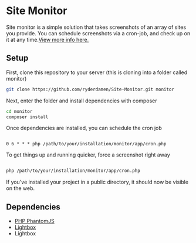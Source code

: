 # Site Monitor
Site monitor is a simple solution that takes screenshots of an array of sites you provide. You can schedule screenshots via a cron-job, and check up on it at any time.[View more info here.](https://ryderdamen.com/projects/site-monitor)

## Setup

First, clone this repository to your server (this is cloning into a folder called monitor)
```bash
git clone https://github.com/ryderdamen/Site-Monitor.git monitor
```

Next, enter the folder and install dependencies with composer
```bash
cd monitor
composer install
```

Once dependencies are installed, you can schedule the cron job
```cron

0 6 * * * php /path/to/your/installation/monitor/app/cron.php

```

To get things up and running quicker, force a screenshot right away
```bash

php /path/to/your/installation/monitor/app/cron.php

```

If you've installed your project in a public directory, it should now be visible on the web.


## Dependencies
* [PHP PhantomJS](http://jonnnnyw.github.io/php-phantomjs/)
* [Lightbox](http://lokeshdhakar.com/projects/lightbox2/)
* Lightbox
